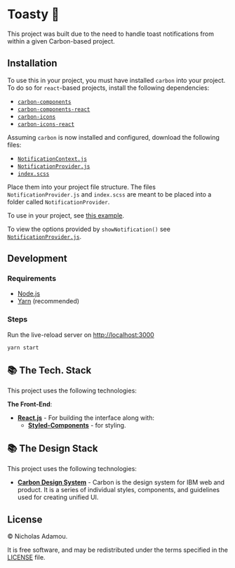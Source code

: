 # Toasty 🍞

This project was built due to the need to handle toast notifications from within a given Carbon-based project.

## Installation

To use this in your project, you must have installed `carbon` into your project. To do so for `react`-based projects, install the following dependencies:

- [`carbon-components`](https://github.com/carbon-design-system/carbon/tree/master/packages/components)
- [`carbon-components-react`](https://github.com/carbon-design-system/carbon/tree/master/packages/react)
- [`carbon-icons`](https://github.com/carbon-design-system/carbon-icons)
- [`carbon-icons-react`](https://github.com/carbon-design-system/carbon/tree/master/packages/icons-react)

Assuming `carbon` is now installed and configured, download the following files:

- [`NotificationContext.js`](src/contexts/NotificationContext.js)
- [`NotificationProvider.js`](src/providers/NotificationProvider.js)
- [`index.scss`](src/providers/index.scss)

Place them into your project file structure. The files `NotificationProvider.js` and `index.scss` are meant to be placed into a folder called `NotificationProvider`.

To use in your project, see [this example](src/routes/index.js). 

To view the options provided by `showNotification()` see [`NotificationProvider.js`](src/providers/NotificationProvider.js).

## Development

### Requirements

- [Node.js](https://nodejs.org/en/)
- [Yarn](https://yarnpkg.com/en/) (recommended)

### Steps

Run the live-reload server on <http://localhost:3000>

```bash
yarn start
```

## 📚 The Tech. Stack

This project uses the following technologies:

**The Front-End**:

- [**React.js**](https://reactjs.org/) - For building the interface along with:
  - [**Styled-Components**](https://www.styled-components.com/) - for styling.

## 📚 The Design Stack

This project uses the following technologies:

- [**Carbon Design System**](https://carbondesignsystem.com) - Carbon is the design system for IBM web and product. It is a series of individual styles, components, and guidelines used for creating unified UI.

## License

© Nicholas Adamou.

It is free software, and may be redistributed under the terms specified in the [LICENSE] file.

[license]: LICENSE

